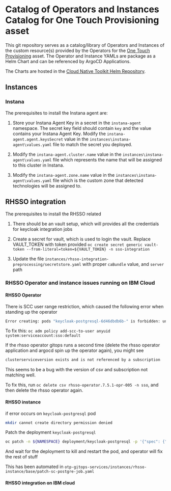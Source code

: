 # Catalog of Operators and Instances Catalog for One Touch Provisioning asset

This git repository serves as a catalog/library of Operators and Instances of the custom resource(s) provided by the Operators for the [One Touch Provisioning](https://github.com/one-touch-provisioning/otp-gitops) asset.  The Operator and Instance YAMLs are package as a Helm Chart and can be referenced by ArgoCD Applications.

The Charts are hosted in the [Cloud Native Toolkit Helm Repository](https://github.com/cloud-native-toolkit/toolkit-charts).

## Instances

### Instana

The prerequisites to install the Instana agent are:  
    
1. Store your Instana Agent Key in a secret in the `instana-agent` namespace. The secret key field should contain `key` and the value contains your Instana Agent Key. Modify the `instana-agent.agent.keysSecret` value in the `instances\instana-agent\values.yaml` file to match the secret you deployed. 

1. Modify the `instana-agent.cluster.name` value in the `instances\instana-agent\values.yaml` file which represents the name that will be assigned to this cluster in Instana.

1. Modify the `instana-agent.zone.name` value in the `instances\instana-agent\values.yaml` file which is the custom zone that detected technologies will be assigned to.

## RHSSO integration
The prerequisites to install the RHSSO related 
1. There should be an vault setup, which will provides all the credentials for keycloak integration jobs

2. Create a secret for vault, which is used to login the vault. Replace VAULT_TOKEN with token provided 
`oc create secret generic vault-token --from-literal=token=${VAULT_TOKEN} -n sso-integration`

3. Update the file `instances/rhsso-integration-preprocessing/secretstore.yaml` with proper `caBundle` value, and `server` path


### RHSSO Operator and instance issues running on IBM Cloud
#### RHSSO Operator
 There is SCC user range restriction, which caused the following error when standing up the operator
```bash
Error creating: pods "keycloak-postgresql-6d46dbdb6b-" is forbidden: unable to validate against any security context constraint: [provider "anyuid": Forbidden: not usable by user or serviceaccount, provider "pipelines-scc": Forbidden: not usable by user or serviceaccount, provider "containerized-data-importer": Forbidden: not usable by user or serviceaccount, spec.initContainers[0].securityContext.runAsUser: Invalid value: 0: must be in the ranges: [1000800000, 1000809999], provider "ibm-restricted-scc": Forbidden: not usable by user or serviceaccount, provider "nonroot": Forbidden: not usable by user or serviceaccount, provider "noobaa": Forbidden: not usable by user or serviceaccount, provider "noobaa-endpoint": Forbidden: not usable by user or serviceaccount, provider "ibm-anyuid-scc": Forbidden: not usable by user or serviceaccount, provider "hostmount-anyuid": Forbidden: not usable by user or serviceaccount, provider "ibm-anyuid-hostpath-scc": Forbidden: not usable by user or serviceaccount, provider "bridge-marker": Forbidden: not usable by user or serviceaccount, provider "machine-api-termination-handler": Forbidden: not usable by user or serviceaccount, provider "kubevirt-controller": Forbidden: not usable by user or serviceaccount, provider "hostnetwork": Forbidden: not usable by user or serviceaccount, provider "hostaccess": Forbidden: not usable by user or serviceaccount, provider "ibm-anyuid-hostaccess-scc": Forbidden: not usable by user or serviceaccount, provider "linux-bridge": Forbidden: not usable by user or serviceaccount, provider "nmstate": Forbidden: not usable by user or 
```

To fix this: `oc adm policy add-scc-to-user anyuid system:serviceaccount:sso:default`

If the rhsso operator gitops runs a second time (delete the rhsso operator application and argocd spin up the operator again), you might see
```bash
clusterserviceversion exists and is not referenced by a subscription
``` 
This seems to be a bug with the version of csv and subscription not matching well.

To fix this, run `oc delete csv rhsso-operator.7.5.1-opr-005 -n sso`, and then delete the rhsso operator again. 

#### RHSSO instance
if error occurs on `keycloak-postgresql` pod 
```bash
mkdir cannot create directory permission denied
```
Patch the deployment `keycloak-postgresql` 
```bash
oc patch -n ${NAMESPACE} deployment/keycloak-postgresql -p '{"spec": {"template": {"spec": {"securityContext": {"runAsUser": 1000, "runAsNonRoot": true, "fsGroup": 2000}}}}}'
```
And wait for the deployment to kill and restart the pod, and operator will fix the rest of stuff

This has been automated in `otp-gitops-services/instances/rhsso-instance/base/patch-sc-postgre-job.yaml`


#### RHSSO integration on IBM cloud
